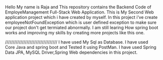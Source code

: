 Hello My name is Raja and This repository contains the Backend Code of EmployeManagement Full-Stack Web Application. This is My Second Web application project which i have created by myself.
In this project i've create employeeNotFoundException which is user defined exception to make sure our project don't get termiated abnormally. I am still learing How spring boot works and improving my skills by creating more projects like this one. 

//////////////////////////////////
I have used My Sql as Database.
I have used Core Java and spring boot and Tested it using PostMan.
I have used Spring Data JPA, MySQL Driver,Spring Web dependencies in this project. 
